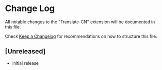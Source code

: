 # Change Log
All notable changes to the "Translate-CN" extension will be documented in this file.

Check [Keep a Changelog](http://keepachangelog.com/) for recommendations on how to structure this file.

## [Unreleased]
- Initial release
